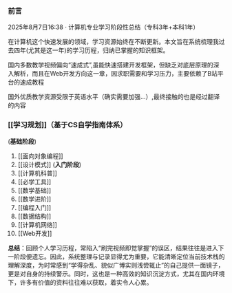  ### **前言**
 2025年8月7日16:38 · 计算机专业学习阶段性总结（专科3年+本科1年）

在计算机这个快速发展的领域，学习资源始终在不断更新。本文旨在系统梳理我过去四年(尤其是这一年)的学习历程，归纳已掌握的知识框架。

国内多数教学视频偏向“速成式”,虽能快速搭建开发框架，但缺乏对底层原理的深入解析，而且在Web开发方向这一章，因求职需要和学习压力，主要依赖了B站平台的速成教程

国外优质教学资源受限于英语水平（确实需要加强...）,最终接触的也是经过翻译的内容
### [[学习规划]]（基于CS自学指南体系）

(**基础阶段**)
1. [[面向对象编程]]
2. [[设计模式]]
(**入门阶段**)
3. [[计算机科普]]
4. [[必学工具]]
5. [[数学基础]]
6. [[数学进阶]]
7. [[编程入门]]
8. [[数据结构]]
9. [[计算机网络]] 
10. [[Web开发]]

**总结**：回顾个人学习历程，常陷入“刷完视频即觉掌握”的误区，结果往往是进入下一阶段便遗忘。因此，系统整理与记录显得尤为重要，它能清晰定位当前技术栈的理解深度，为时常感到“学得杂乱、貌似广博实则浅尝辄止”的自己提供一面镜子，更是对自身的持续警示。同时，这也是一种高效的知识沉淀方式，尤其在国内环境下，许多有价值的资料往往难以获取，着实令人心累。